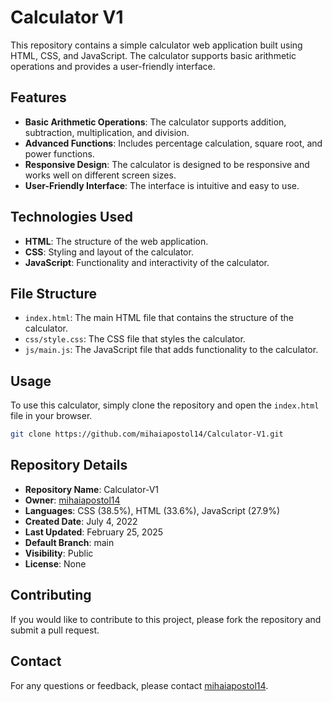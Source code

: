 # Calculator V1

This repository contains a simple calculator web application built using HTML, CSS, and JavaScript. The calculator supports basic arithmetic operations and provides a user-friendly interface.

## Features

- **Basic Arithmetic Operations**: The calculator supports addition, subtraction, multiplication, and division.
- **Advanced Functions**: Includes percentage calculation, square root, and power functions.
- **Responsive Design**: The calculator is designed to be responsive and works well on different screen sizes.
- **User-Friendly Interface**: The interface is intuitive and easy to use.

## Technologies Used

- **HTML**: The structure of the web application.
- **CSS**: Styling and layout of the calculator.
- **JavaScript**: Functionality and interactivity of the calculator.

## File Structure

- `index.html`: The main HTML file that contains the structure of the calculator.
- `css/style.css`: The CSS file that styles the calculator.
- `js/main.js`: The JavaScript file that adds functionality to the calculator.

## Usage

To use this calculator, simply clone the repository and open the `index.html` file in your browser.

```sh
git clone https://github.com/mihaiapostol14/Calculator-V1.git
```

## Repository Details

- **Repository Name**: Calculator-V1
- **Owner**: [mihaiapostol14](https://github.com/mihaiapostol14)
- **Languages**: CSS (38.5%), HTML (33.6%), JavaScript (27.9%)
- **Created Date**: July 4, 2022
- **Last Updated**: February 25, 2025
- **Default Branch**: main
- **Visibility**: Public
- **License**: None

## Contributing

If you would like to contribute to this project, please fork the repository and submit a pull request.

## Contact

For any questions or feedback, please contact [mihaiapostol14](https://github.com/mihaiapostol14).
